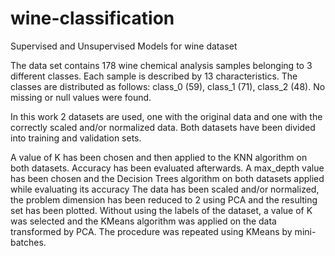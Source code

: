 # wine-classification
Supervised and Unsupervised Models for wine dataset

The data set contains 178 wine chemical analysis samples belonging to 3 different classes. Each sample is described by 13 characteristics. The classes are distributed as follows: class_0 (59), class_1 (71), class_2 (48). No missing or null values were found.

In this work 2 datasets are used, one with the original data and one with the correctly scaled and/or normalized data. Both datasets have been divided into training and validation sets.

A value of K has been chosen and then applied to the KNN algorithm on both datasets. Accuracy has been evaluated afterwards.
A max_depth value has been chosen and  the Decision Trees algorithm on both datasets applied while evaluating its accuracy 
The data has been scaled and/or normalized, the problem dimension has been reduced to 2 using PCA and the resulting set has been plotted.
Without using the labels of the dataset, a value of K was selected and the KMeans algorithm was applied on the data transformed by PCA. The procedure was repeated using KMeans by mini-batches.
